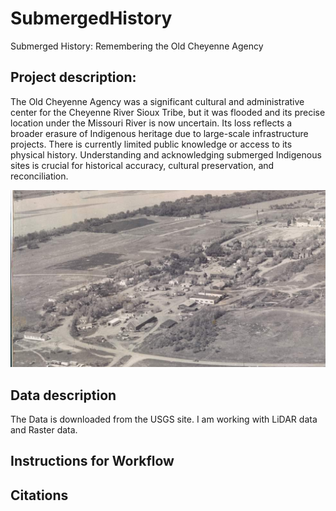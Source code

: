 # SubmergedHistory
Submerged History: Remembering the Old Cheyenne Agency

## Project description: 
The Old Cheyenne Agency was a significant cultural and administrative center for the Cheyenne River Sioux Tribe, 
but it was flooded and its precise location under the Missouri River is now uncertain. Its loss reflects a broader 
erasure of Indigenous heritage due to large-scale infrastructure projects. There is currently limited public knowledge 
or access to its physical history. Understanding and acknowledging submerged Indigenous sites is crucial for historical accuracy, 
cultural preservation, and reconciliation.

![Alt text](OldMaps/oldagncy.png)

## Data description
The Data is downloaded from the USGS site. I am working with LiDAR data and Raster data. 

## Instructions for Workflow


## Citations
